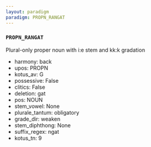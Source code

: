 ```yaml
---
layout: paradigm
paradigm: PROPN_RANGAT
---
```

### ` PROPN_RANGAT `

Plural-only proper noun with i:e stem and kk:k gradation
* harmony: back
* upos: PROPN
* kotus_av: G
* possessive: False
* clitics: False
* deletion: gat
* pos: NOUN
* stem_vowel: None
* plurale_tantum: obligatory
* grade_dir: weaken
* stem_diphthong: None
* suffix_regex: ngat
* kotus_tn: 9
